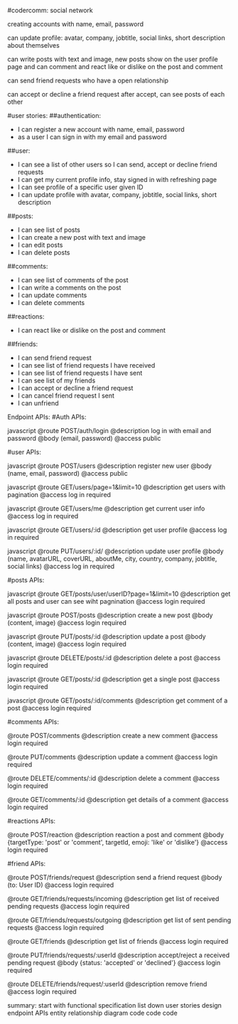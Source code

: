 #codercomm:
social network

creating accounts with name, email, password

can update profile: avatar, company, jobtitle, social links, short description about themselves

can write posts with text and image, new posts show on the user profile page and can comment and react like or dislike on the post and comment

can send friend requests who have a open relationship

can accept or decline a friend request
after accept, can see posts of each other

#user stories:
##authentication:

- I can register a new account with name, email, password
- as a user I can sign in with my email and password

##user:

- I can see a list of other users so I can send, accept or decline friend requests
- I can get my current profile info, stay signed in with refreshing page
- I can see profile of a specific user given ID
- I can update profile with avatar, company, jobtitle, social links, short description

##posts:

- I can see list of posts
- I can create a new post with text and image
- I can edit posts
- I can delete posts

##comments:

- I can see list of comments of the post
- I can write a comments on the post
- I can update comments
- I can delete comments

##reactions:

- I can react like or dislike on the post and comment

##friends:

- I can send friend request
- I can see list of friend requests I have received
- I can see list of friend requests I have sent
- I can see list of my friends
- I can accept or decline a friend request
- I can cancel friend request I sent
- I can unfriend

Endpoint APIs:
#Auth APIs:

javascript
@route POST/auth/login
@description log in with email and password
@body (email, password)
@access public

#user APIs:

javascript
@route POST/users
@description register new user
@body (name, email, password)
@access public

javascript
@route GET/users/page=1&limit=10
@description get users with pagination
@access log in required

javascript
@route GET/users/me
@description get current user info
@access log in required

javascript
@route GET/users/:id
@description get user profile
@access log in required

javascript
@route PUT/users/:id/
@description update user profile
@body (name, avatarURL, coverURL, aboutMe, city, country, company, jobtitle, social links)
@access log in required

#posts APIs:

javascript
@route GET/posts/user/userID?page=1&limit=10
@description get all posts and user can see wiht pagnination
@access login required

javascript
@route POST/posts
@description create a new post
@body (content, image)
@access login required

javascript
@route PUT/posts/:id
@description update a post
@body (content, image)
@access login required

javascript
@route DELETE/posts/:id
@description delete a post
@access login required

javascript
@route GET/posts/:id
@description get a single post
@access login required

javascript
@route GET/posts/:id/comments
@description get comment of a post
@access login required

#comments APIs:

@route POST/comments
@description create a new comment
@access login required

@route PUT/comments
@description update a comment
@access login required

@route DELETE/comments/:id
@description delete a comment
@access login required

@route GET/comments/:id
@description get details of a comment
@access login required

#reactions APIs:

@route POST/reaction
@description reaction a post and comment
@body {targetType: 'post' or 'comment', targetId, emoji: 'like' or 'dislike'}
@access login required

#friend APIs:

@route POST/friends/request
@description send a friend request
@body (to: User ID)
@access login required

@route GET/friends/requests/incoming
@description get list of received pending requests
@access login required

@route GET/friends/requests/outgoing
@description get list of sent pending requests
@access login required

@route GET/friends
@description get list of friends
@access login required

@route PUT/friends/requests/:userId
@description accept/reject a received pending request
@body {status: 'accepted' or 'declined'}
@access login required

@route DELETE/friends/request/:userId
@description remove friend
@access login required

summary:
start with functional specification
list down user stories
design endpoint APIs
entity relationship diagram
code code code
